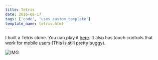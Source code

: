 ```yaml
---
title: Tetris
date: 2016-08-17
tags: ['code', 'uses_custom_template']
template_name: tetris.html
---
```


I built a Tetris clone. You can play it [here](/tetris). It also has touch controls that work for mobile users (This is still pretty buggy).

![IMG](/images/posts/tetrisExample.png)